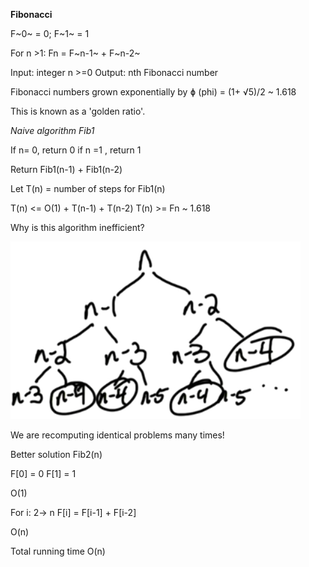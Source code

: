 **Fibonacci**

F~0~ = 0; F~1~ = 1

For n >1: Fn = F~n-1~ + F~n-2~

Input: integer n >=0
Output: nth Fibonacci number

Fibonacci numbers grown exponentially by ɸ (phi) = (1+ √5)/2 ~ 1.618

This is known as a 'golden ratio'.

*Naive algorithm Fib1*

If n= 0, return 0
if n =1 , return 1

Return Fib1(n-1) + Fib1(n-2)

Let T(n) = number of steps for Fib1(n)

T(n) <= O(1) + T(n-1) + T(n-2)
T(n) >= Fn ~ 1.618

Why is this algorithm inefficient?

![fibonacciGraph.png](fibonacciGraph.png)

We are recomputing identical problems many times!

Better solution Fib2(n)

F[0] = 0
F[1] = 1

O(1)

For  i: 2-> n
F[i] = F[i-1] + F[i-2]

O(n)

Total running time O(n)



